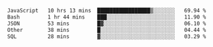 
<!--START_SECTION:waka-->

```txt
JavaScript   10 hrs 13 mins  █████████████████▒░░░░░░░   69.94 %
Bash         1 hr 44 mins    ███░░░░░░░░░░░░░░░░░░░░░░   11.90 %
JSON         53 mins         █▓░░░░░░░░░░░░░░░░░░░░░░░   06.10 %
Other        38 mins         █░░░░░░░░░░░░░░░░░░░░░░░░   04.44 %
SQL          28 mins         ▓░░░░░░░░░░░░░░░░░░░░░░░░   03.29 %
```

<!--END_SECTION:waka-->

